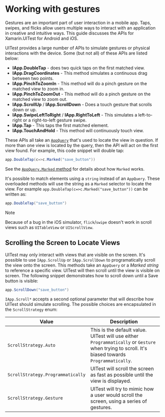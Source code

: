 # Working with gestures

Gestures are an important part of user interaction in a mobile app. Taps, swipes, and flicks allow users multiple ways to interact with an application in creative and intuitive ways. This guide discusses the APIs for Xamarin.UITest for Android and iOS.

UITest provides a large number of APIs to simulate gestures or physical interactions with the device. Some (but not all) of these APIs are listed below:

- **IApp.DoubleTap** - does two quick taps on the first matched view.
- **IApp.DragCoordinates** - This method simulates a continuous drag between two points.
- **IApp.PinchToZoomIn** - This method will do a pinch gesture on the matched view to zoom in.
- **IApp.PinchToZoomOut** - This method will do a pinch gesture on the matched view to zoom out.
- **IApp.ScrollUp** / **IApp.ScrollDown** - Does a touch gesture that scrolls down or up.
- **IApp.SwipeLeftToRight** / **IApp.RightToLeft** - This simulates a left-to-right or a right-to-left gesture swipe.
- **IApp.Tap** - This taps the first matched element.
- **IApp.TouchAndHold** - This method will continuously touch view.

These APIs all take an [`AppQuery`](/dotnet/api/Xamarin.UITest.Queries.AppQuery) that's used to locate the view in question. If more than one view is located by the query, then the API will act on the first view found. For example, this code snippet will double tap:

```csharp
app.DoubleTap(c=>c.Marked("save_button"))
```

See the [`AppQuery.Marked` method](/dotnet/api/Xamarin.UITest.Queries.AppQuery) for details about how `Marked` works.

It's possible to match elements using a `string` instead of an `AppQuery`. These overloaded methods will use the string as a `Marked` selector to locate the view. For example `app.DoubleTap(c=>c.Marked("save_button"))` can be written as:

```csharp
app.DoubleTap("save_button")
```

> [!NOTE]
> Because of a bug in the iOS simulator, `flick`/`swipe` doesn't work in scroll views such as `UITableView` or `UIScrollView`.

## Scrolling the Screen to Locate Views

UITest may only interact with views that are visible on the screen. It's possible to use `IApp.ScrollUp` or `IApp.ScrollDown` to programatically scroll the view onto the screen. This methods take an `AppQuery` or a _Marked string_ to reference a specific view. UITest will then scroll until the view is visible on screen. The following snippet demonstrates how to scroll down until a Save button is visible:

```csharp
app.ScrollDown("save_button")
```

`IApp.Scroll*` accepts a second optional parameter that will describe how UITest should simulate scrolling. The possible choices are encapsulated in the `ScrollStrategy` enum:

| Value                             | Description                                                                                                                                      |
| --------------------------------- | ------------------------------------------------------------------------------------------------------------------------------------------------ |
| `ScrollStrategy.Auto`             | This is the default value. UITest will use either `Programmatically` or `Gesture` when trying to scroll. It's biased towards `Programmatically`. |
| `ScrollStrategy.Programmatically` | UITest will scroll the screen as fast as possible until the view is displayed.                                                                   |
| `ScrollStrategy.Gesture`          | UITest will try to mimic how a user would scroll the screen, using a series of gestures.                                                         |
